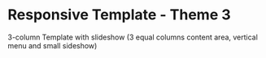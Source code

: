 Responsive Template - Theme 3
===========

3-column Template with slideshow (3 equal columns content area, vertical menu and small sideshow)

